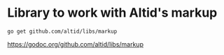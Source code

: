 # Library to work with Altid's markup 

`go get github.com/altid/libs/markup`

https://godoc.org/github.com/altid/libs/markup
